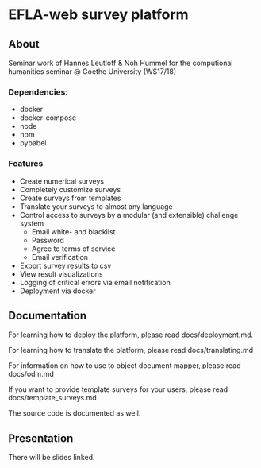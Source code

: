 # EFLA-web survey platform

## About

Seminar work of Hannes Leutloff & Noh Hummel for the computional humanities
seminar @ Goethe University (WS17/18)

### Dependencies:

* docker
* docker-compose
* node
* npm
* pybabel

### Features

- Create numerical surveys
- Completely customize surveys
- Create surveys from templates
- Translate your surveys to almost any language
- Control access to surveys by a modular (and extensible) challenge system
    - Email white- and blacklist
    - Password
    - Agree to terms of service
    - Email verification
- Export survey results to csv
- View result visualizations
- Logging of critical errors via email notification
- Deployment via docker

## Documentation

For learning how to deploy the platform, please read docs/deployment.md.

For learning how to translate the platform, please read docs/translating.md

For information on how to use to object document mapper, please read docs/odm.md

If you want to provide template surveys for your users, please read docs/template_surveys.md

The source code is documented as well.


## Presentation

There will be slides linked.
